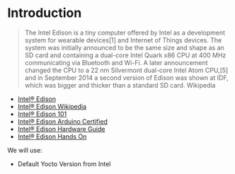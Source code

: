 Introduction
==

> The Intel Edison is a tiny computer offered by Intel as a development system for wearable devices[1] and Internet of Things devices. The system was initially announced to be the same size and shape as an SD card and containing a dual-core Intel Quark x86 CPU at 400 MHz communicating via Bluetooth and Wi-Fi. A later announcement changed the CPU to a 22 nm Silvermont dual-core Intel Atom CPU,[5] and in September 2014 a second version of Edison was shown at IDF, which was bigger and thicker than a standard SD card. Wikipedia

- [Intel® Edison](http://www.intel.com/content/www/us/en/do-it-yourself/edison.html)
- [Intel® Edison Wikipedia](https://en.wikipedia.org/wiki/Intel_Edison)
- [Intel® Edison 101](http://akizukidenshi.com/download/ds/intel/edisonPB331179_001Edison101Presenta[]tion.pdf)
- [Intel® Edison Arduino Certified](https://www.arduino.cc/en/ArduinoCertified/IntelEdison)
- [Intel® Edison Hardware Guide](http://akizukidenshi.com/download/ds/intel/edison-module_HG_331189-002.pdf)
- [Intel® Edison Hands On](http://blog.dimitridiakopoulos.com/2014/09/10/hands-on-intel-edison/)


We will use:

- Default Yocto Version from Intel